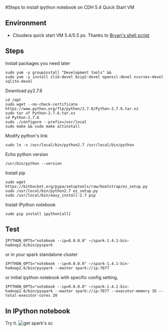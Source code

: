 #Steps to install ipython notebook on CDH 5.4 Quick Start VM

## Environment 
- Cloudera quick start VM 5.4/5.5
ps. Thanks to [Bryan's shell script](https://github.com/bryanyang0528/SparkTutorial/blob/cdh5.5/Installation/1_Python2.7.sh)

## Steps
Install packages you need later
```shell
sudo yum -y groupinstall "Development tools" && 
sudo yum -y install zlib-devel bzip2-devel openssl-devel ncurses-devel sqlite-devel
```
Download py2.7.6
```shell
cd /opt
sudo wget --no-check-certificate https://www.python.org/ftp/python/2.7.6/Python-2.7.6.tar.xz
sudo tar xf Python-2.7.6.tar.xz
cd Python-2.7.6
sudo ./configure --prefix=/usr/local
sudo make && sudo make altinstall
```
Modify python's link
```shell
sudo ln -s /usr/local/bin/python2.7 /usr/local/bin/python
```
Echo python version
```shell
/usr/bin/python --version
```
Install pip
```shell
sudo wget https://bitbucket.org/pypa/setuptools/raw/bootstrap/ez_setup.py
sudo /usr/local/bin/python2.7 ez_setup.py
sudo /usr/local/bin/easy_install-2.7 pip
```
Install IPython notebook
```shell
sudo pip install ipython[all]
```
## Test
```shell
IPYTHON_OPTS="notebook --ip=0.0.0.0" ~/spark-1.4.1-bin-hadoop2.6/bin/pyspark
```
or in your spark standalone cluster
```shell
IPYTHON_OPTS="notebook --ip=0.0.0.0" ~/spark-1.4.1-bin-hadoop2.6/bin/pyspark --master spark://ip:7077
```
or initial ipython notebook with specific config setting,
```shell
IPYTHON_OPTS="notebook --ip=0.0.0.0" ~/spark-1.4.1-bin-hadoop2.6/bin/pyspark --master spark://ip:7077 --executor-memory 3G --total-executor-cores 20 
```
## In IPython notebook
Try it.
![get spark's sc](https://github.com/wlsherica/StarkTechnology/blob/master/pic/ipython_notebook.png)
